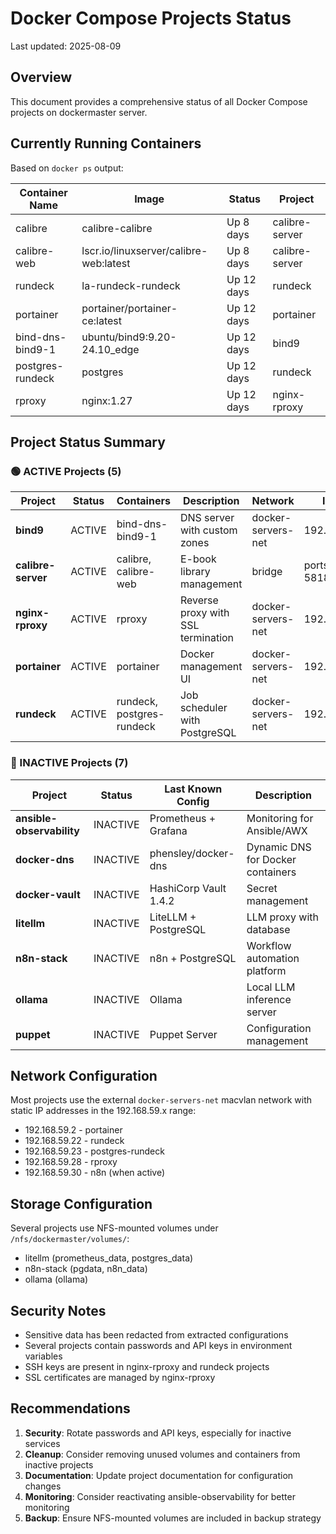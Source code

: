 # Docker Compose Projects Status

Last updated: 2025-08-09

## Overview

This document provides a comprehensive status of all Docker Compose projects on dockermaster server.

## Currently Running Containers

Based on `docker ps` output:

| Container Name | Image | Status | Project |
|---|---|---|---|
| calibre | calibre-calibre | Up 8 days | calibre-server |
| calibre-web | lscr.io/linuxserver/calibre-web:latest | Up 8 days | calibre-server |
| rundeck | la-rundeck-rundeck | Up 12 days | rundeck |
| portainer | portainer/portainer-ce:latest | Up 12 days | portainer |
| bind-dns-bind9-1 | ubuntu/bind9:9.20-24.10_edge | Up 12 days | bind9 |
| postgres-rundeck | postgres | Up 12 days | rundeck |
| rproxy | nginx:1.27 | Up 12 days | nginx-rproxy |

## Project Status Summary

### 🟢 ACTIVE Projects (5)

| Project | Status | Containers | Description | Network | IP Address |
|---|---|---|---|---|---|
| **bind9** | ACTIVE | bind-dns-bind9-1 | DNS server with custom zones | docker-servers-net | 192.168.59.x |
| **calibre-server** | ACTIVE | calibre, calibre-web | E-book library management | bridge | ports 58080-58183 |
| **nginx-rproxy** | ACTIVE | rproxy | Reverse proxy with SSL termination | docker-servers-net | 192.168.59.28 |
| **portainer** | ACTIVE | portainer | Docker management UI | docker-servers-net | 192.168.59.2 |
| **rundeck** | ACTIVE | rundeck, postgres-rundeck | Job scheduler with PostgreSQL | docker-servers-net | 192.168.59.22/23 |

### 🔴 INACTIVE Projects (7)

| Project | Status | Last Known Config | Description |
|---|---|---|---|
| **ansible-observability** | INACTIVE | Prometheus + Grafana | Monitoring for Ansible/AWX |
| **docker-dns** | INACTIVE | phensley/docker-dns | Dynamic DNS for Docker containers |
| **docker-vault** | INACTIVE | HashiCorp Vault 1.4.2 | Secret management |
| **litellm** | INACTIVE | LiteLLM + PostgreSQL | LLM proxy with database |
| **n8n-stack** | INACTIVE | n8n + PostgreSQL | Workflow automation platform |
| **ollama** | INACTIVE | Ollama | Local LLM inference server |
| **puppet** | INACTIVE | Puppet Server | Configuration management |


## Network Configuration

Most projects use the external `docker-servers-net` macvlan network with static IP addresses in the 192.168.59.x range:

- 192.168.59.2 - portainer
- 192.168.59.22 - rundeck  
- 192.168.59.23 - postgres-rundeck
- 192.168.59.28 - rproxy
- 192.168.59.30 - n8n (when active)

## Storage Configuration

Several projects use NFS-mounted volumes under `/nfs/dockermaster/volumes/`:
- litellm (prometheus_data, postgres_data)
- n8n-stack (pgdata, n8n_data)  
- ollama (ollama)

## Security Notes

- Sensitive data has been redacted from extracted configurations
- Several projects contain passwords and API keys in environment variables
- SSH keys are present in nginx-rproxy and rundeck projects
- SSL certificates are managed by nginx-rproxy

## Recommendations

1. **Security**: Rotate passwords and API keys, especially for inactive services
2. **Cleanup**: Consider removing unused volumes and containers from inactive projects  
3. **Documentation**: Update project documentation for configuration changes
4. **Monitoring**: Consider reactivating ansible-observability for better monitoring
5. **Backup**: Ensure NFS-mounted volumes are included in backup strategy
